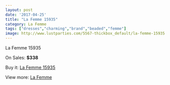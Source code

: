```yaml
---
layout: post
date: '2017-04-25'
title: "La Femme 15935"
category: La Femme
tags: ["dresses","charming","brand","beaded","femme"]
image: http://www.lustparties.com/5567-thickbox_default/la-femme-15935.jpg
---
```

La Femme 15935

On Sales: **$338**
<a href="https://www.lustparties.com/en/la-femme/1877-la-femme-15935.html"><amp-img layout="responsive" width="600" height="600" src="//www.lustparties.com/5567-thickbox_default/la-femme-15935.jpg" alt="La Femme 15935 0" /></a>
<a href="https://www.lustparties.com/en/la-femme/1877-la-femme-15935.html"><amp-img layout="responsive" width="600" height="600" src="//www.lustparties.com/5568-thickbox_default/la-femme-15935.jpg" alt="La Femme 15935 1" /></a>

Buy it: [La Femme 15935](https://www.lustparties.com/en/la-femme/1877-la-femme-15935.html "La Femme 15935")

View more: [La Femme](https://www.lustparties.com/en/4-la-femme "La Femme")